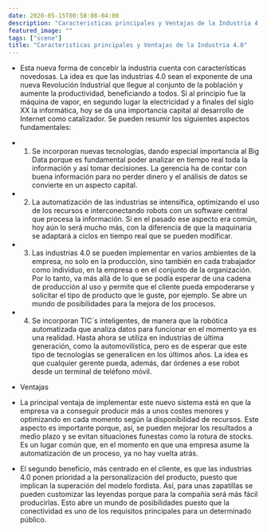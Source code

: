 ```yaml
---
date: 2020-05-15T00:58:08-04:00
description: "Caracteristicas principales y Ventajas de la Industria 4.0"
featured_image: ""
tags: ["scene"]
title: "Caracteristicas principales y Ventajas de la Industria 4.0"
---
```


- Esta nueva forma de concebir la industria cuenta con características novedosas. La idea es que las industrias 4.0 sean el exponente de una nueva Revolución Industrial que llegue al conjunto de la población y aumente la productividad, beneficiando a todos. Si al principio fue la máquina de vapor, en segundo lugar la electricidad y a finales del siglo XX la informática, hoy se da una importancia capital al desarrollo de Internet como catalizador. Se pueden resumir los siguientes aspectos fundamentales:

- 1. Se incorporan nuevas tecnologías, dando especial importancia al Big Data porque es fundamental poder analizar en tiempo real toda la información y así tomar decisiones. La gerencia ha de contar con buena información para no perder dinero y el análisis de datos se convierte en un aspecto capital.

- 2. La automatización de las industrias se intensifica, optimizando el uso de los recursos e interconectando robots con un software central que procesa la información. Si en el pasado ese aspecto era común, hoy aún lo será mucho más, con la diferencia de que la maquinaria se adaptará a ciclos en tiempo real que se pueden modificar.

- 3. Las industrias 4.0 se pueden implementar en varios ambientes de la empresa, no solo en la producción, sino también en cada trabajador como individuo, en la empresa o en el conjunto de la organización. Por lo tanto, va más allá de lo que se podía esperar de una cadena de producción al uso y permite que el cliente pueda empoderarse y solicitar el tipo de producto que le guste, por ejemplo. Se abre un mundo de posibilidades para la mejora de los procesos.

- 4. Se incorporan TIC´s inteligentes, de manera que la robótica automatizada que analiza datos para funcionar en el momento ya es una realidad. Hasta ahora se utiliza en industrias de última generación, como la automovilística, pero es de esperar que este tipo de tecnologías se generalicen en los últimos años. La idea es que cualquier gerente pueda, además, dar órdenes a ese robot desde un terminal de teléfono móvil.


- Ventajas

- La principal ventaja de implementar este nuevo sistema está en que la empresa va a conseguir producir más a unos costes menores y optimizando en cada momento según la disponibilidad de recursos. Este aspecto es importante porque, así, se pueden mejorar los resultados a medio plazo y se evitan situaciones funestas como la rotura de stocks. Es un lugar común que, en el momento en que una empresa asume la automatización de un proceso, ya no hay vuelta atrás.

- El segundo beneficio, más centrado en el cliente, es que las industrias 4.0 ponen prioridad a la personalización del producto, puesto que implican la superación del modelo fordista. Así, para unas zapatillas se pueden customizar las leyendas porque para la compañía será más fácil producirlas. Esto abre un mundo de posibilidades puesto que la conectividad es uno de los requisitos principales para un determinado público.
